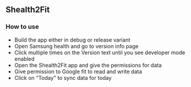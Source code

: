 ## Shealth2Fit

### How to use
- Build the app either in debug or release variant
- Open Samsung health and go to version info page
- Click multiple times on the Version text until you see developer mode enabled
- Open the Shealth2Fit app and give the permissions for data
- Give permission to Google fit to read and write data
- Click on "Today" to sync data for today 

